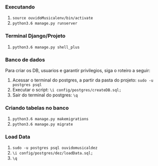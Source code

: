 ### Executando  
1. `source ouvidoMusicalenv/bin/activate`  
2. `python3.6 manage.py runserver`  

### Terminal Django/Projeto  
1. `python3.6 manage.py shell_plus`  

### Banco de dados   
Para criar os DB, usuarios e garantir privilegios, siga o roteiro a seguir:  
1. Acessar o terminal do postgres, a partir da pasta do projeto: `sudo -u postgres psql`  
2. Executar o script: `\i config/postgres/createDB.sql;`  
3. Sair do terminal do postgres: `\q`  

### Criando tabelas no banco  
1. `python3.6 manage.py makemigrations`  
2. `python3.6 manage.py migrate`

### Load Data
1. `sudo -u postgres psql ouvidomusicaldez`  
2. `\i config/postgres/dez/loadData.sql;`  
3. `\q`  
